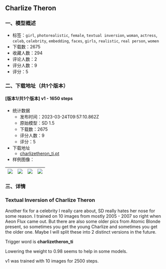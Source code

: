 ## Charlize Theron
### 一、模型概述

- 标签：`girl`, `photorealistic`, `female`, `textual inversion`, `woman`, `actress`, `celeb`, `celebrity`, `embedding`, `faces`, `girls`, `realistic`, `real person`, `women`
- 下载数：2675
- 收藏人数：294
- 评论人数：2
- 评分人数：9
- 评分：5

### 二、下载地址（共1个版本）

#### [版本1/共1个版本] v1 - 1650 steps

- 统计数据
  - 发布时间：2023-03-24T09:57:10.862Z
  - 原始模型：SD 1.5
  - 下载数：2675
  - 评分人数：9
  - 评分：5
- 下载地址
  - [charlizetheron_ti.pt](https://civitai.com/api/download/models/26070)
- 样例图像：

| <img src="https://image.civitai.com/xG1nkqKTMzGDvpLrqFT7WA/660d0c22-1225-42ab-ca50-9a1f6df29000/width=450/286812.jpeg" /> | <img src="https://image.civitai.com/xG1nkqKTMzGDvpLrqFT7WA/8a73071e-f5fc-41f9-5183-ea740956b400/width=450/286811.jpeg" /> | <img src="https://image.civitai.com/xG1nkqKTMzGDvpLrqFT7WA/ddf2f039-e4be-4fc8-14af-2e827fdf7400/width=450/286810.jpeg" /> | <img src="https://image.civitai.com/xG1nkqKTMzGDvpLrqFT7WA/b2147f0f-dc31-4bba-93cd-7e18a964cd00/width=450/286809.jpeg" /> |
| ---- | ---- | ---- | ---- |


### 三、详情
<h3>Textual Inversion of Charlize Theron</h3><p></p><p>Another fix for a celebrity I really care about, SD really hates her nose for some reason. I trained on 10 images from mostly 2005 - 2007 so right when Aeon Flux came out. But there are also some older pics from Atomic Blonde present, so sometimes you get the young Charlize and sometimes you get the older one. Maybe I will split these into 2 distinct versions in the future.</p><p></p><p>Trigger word is <strong>charlizetheron_ti</strong></p><p>Lowering the weight to 0.98 seems to help in some models.</p><p></p><p>v1 was trained with 10 images for 2500 steps.</p>